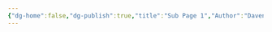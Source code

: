 ```yaml
---
{"dg-home":false,"dg-publish":true,"title":"Sub Page 1","Author":"Daven Earl Bellen","permalink":"/public-notes/sub-page-1/","dgPassFrontmatter":true,"noteIcon":"","created":"2025-05-05T19:49:45.412+08:00","updated":"2025-05-05T20:03:26.740+08:00"}
---
```



